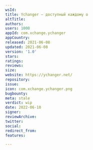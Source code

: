```yaml
---
wsId: 
title: Ychanger – доступный каждому о
altTitle: 
authors: 
users: 1000
appId: com.xchange.ychanger
appCountry: 
released: 2021-06-08
updated: 2021-06-08
version: '1.0'
stars: 
ratings: 
reviews: 
size: 
website: https://ychanger.net/
repository: 
issue: 
icon: com.xchange.ychanger.png
bugbounty: 
meta: stale
verdict: wip
date: 2022-06-10
signer: 
reviewArchive: 
twitter: 
social: 
redirect_from: 
features: 

---
```


